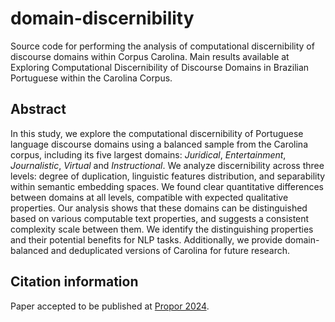 # domain-discernibility
Source code for performing the analysis of computational discernibility of discourse domains within Corpus Carolina.
Main results available at Exploring Computational Discernibility of Discourse Domains in Brazilian Portuguese within the Carolina Corpus.

## Abstract
In this study, we explore the computational discernibility of Portuguese language discourse domains using a balanced sample from the Carolina corpus,
including its five largest domains: *Juridical*, *Entertainment*, *Journalistic*, *Virtual* and *Instructional*. We analyze discernibility across three levels:
degree of duplication, linguistic features distribution, and separability within semantic embedding spaces.
We found clear quantitative differences between domains at all levels, compatible with expected qualitative properties.
Our analysis shows that these domains can be distinguished based on various computable text properties,
and suggests a consistent complexity scale between them. We identify the distinguishing properties and their potential benefits for NLP tasks.
Additionally, we provide domain-balanced and deduplicated versions of Carolina for future research.

## Citation information
Paper accepted to be published at [Propor 2024](https://propor2024.citius.gal/index.php/accepted-papers/).
